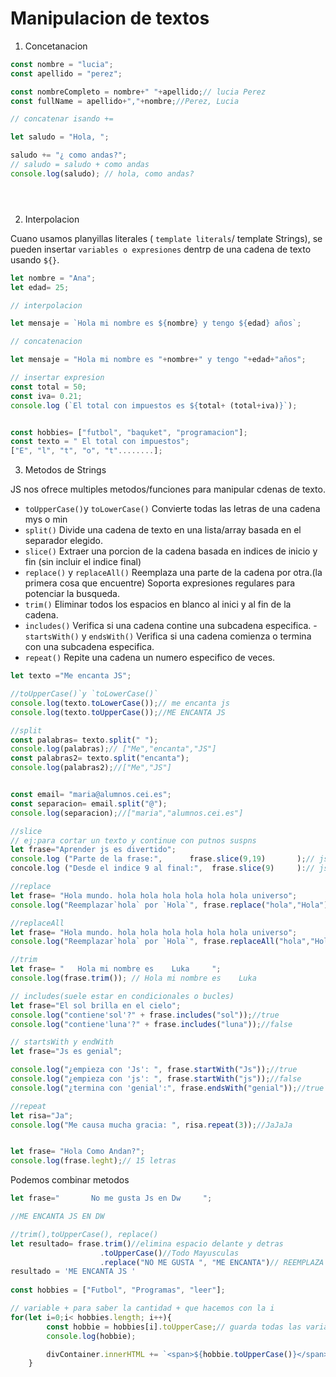 # Manipulacion de textos

1. Concetanacion

```js
const nombre = "lucia";
const apellido = "perez";

const nombreCompleto = nombre+" "+apellido;// lucia Perez
const fullName = apellido+","+nombre;//Perez, Lucia

// concatenar isando +=

let saludo = "Hola, ";

saludo += "¿ como andas?";
// saludo = saludo + como andas
console.log(saludo); // hola, como andas?





```

2. Interpolacion

Cuano usamos planyillas literales ( `template literals`/ template Strings), se pueden insertar `variables o expresiones` dentrp de una cadena de texto usando `${}`.

```js
let nombre = "Ana";
let edad= 25;

// interpolacion

let mensaje = `Hola mi nombre es ${nombre} y tengo ${edad} años`;

// concatenacion

let mensaje = "Hola mi nombre es "+nombre+" y tengo "+edad+"años";

// insertar expresion
const total = 50;
const iva= 0.21;
console.log (`El total con impuestos es ${total+ (total+iva)}`);


const hobbies= ["futbol", "baquket", "programacion"];
const texto = " El total con impuestos";
["E", "l", "t", "o", "t"........];

```

3. Metodos de Strings

JS nos ofrece multiples metodos/funciones para manipular cdenas de texto.

- `toUpperCase()`y `toLowerCase()`
Convierte todas las letras de una cadena mys o min
- `split()`
Divide una cadena de texto en una lista/array basada en el separador elegido.
- `slice()`
Extraer una porcion de la cadena basada en indices de inicio y fin (sin incluir el indice final)
- `replace()` y `replaceAll()`
Reemplaza una parte de la cadena por otra.(la primera cosa que encuentre)
Soporta expresiones regulares para potenciar la busqueda.
- `trim()`
Eliminar todos los espacios en blanco al inici y al fin de la cadena.
- `includes()`
Verifica si una cadena contine una subcadena especifica.
-`startsWith()` y `endsWith()`
Verifica si una cadena comienza o termina con una subcadena especifica.
- `repeat()`
Repite una cadena un numero especifico de veces.


```js
let texto ="Me encanta JS";

//toUpperCase()`y `toLowerCase()`
console.log(texto.toLowerCase());// me encanta js
console.log(texto.toUpperCase());//ME ENCANTA JS

//split
const palabras= texto.split(" ");
console.log(palabras);// ["Me","encanta","JS"]
const palabras2= texto.split("encanta");
console.log(palabras2);//["Me","JS"]


const email= "maria@alumnos.cei.es";
const separacion= email.split("@");
console.log(separacion);//["maria","alumnos.cei.es"]

//slice 
// ej:para cortar un texto y continue con putnos suspns
let frase="Aprender js es divertido";
console.log ("Parte de la frase:",      frase.slice(9,19)       );// js
concole.log ("Desde el indice 9 al final:",  frase.slice(9)     ):// js es divertido

//replace
let frase= "Hola mundo. hola hola hola hola hola hola universo";
console.log("Reemplazar`hola` por `Hola`", frase.replace("hola","Hola"));// cambia la 1º q encuentre

//replaceAll
let frase= "Hola mundo. hola hola hola hola hola hola universo";
console.log("Reemplazar`hola` por `Hola`", frase.replaceAll("hola","Hola"));// cambia todas

//trim
let frase= "   Hola mi nombre es    Luka     ";
console.log(frase.trim()); // Hola mi nombre es    Luka

// includes(suele estar en condicionales o bucles)
let frase="El sol brilla en el cielo";
console.log("contiene'sol'?" + frase.includes("sol"));//true
console.log("contiene'luna'?" + frase.includes("luna"));//false

// startsWith y endWith
let frase="Js es genial";

console.log("¿empieza con 'Js': ", frase.startWith("Js"));//true
console.log("¿empieza con 'js': ", frase.startWith("js"));//false
console.log("¿termina con 'genial':", frase.endsWith("genial"));//true

//repeat
let risa="Ja";
console.log("Me causa mucha gracia: ", risa.repeat(3));//JaJaJa


let frase= "Hola Como Andan?";
console.log(frase.leght);// 15 letras


```

Podemos combinar metodos

```js
let frase="       No me gusta Js en Dw     ";

//ME ENCANTA JS EN DW

//trim(),toUpperCase(), replace()
let resultado= frase.trim()//elimina espacio delante y detras 
                    .toUpperCase()//Todo Mayusculas
                    .replace("NO ME GUSTA ", "ME ENCANTA")// REEMPLAZA
resultado = 'ME ENCANTA JS '
        
const hobbies = ["Futbol", "Programas", "leer"];

// variable + para saber la cantidad + que hacemos con la i 
for(let i=0;i< hobbies.length; i++){
        const hobbie = hobbies[i].toUpperCase;// guarda todas las variables por el[i] + mayusculas
        console.log(hobbie);

        divContainer.innerHTML += `<span>${hobbie.toUpperCase()}</span>`;//incrementa al HTML
    } 

```


